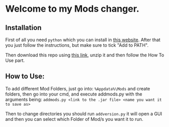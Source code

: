 # Welcome to my Mods changer.

## Installation
First of all you need `python` which you can install in [this website](https://www.python.org/downloads/). After that you just follow the instructions, but make sure to tick "Add to PATH".

Then download this repo using [this link](https://github.com/iSimpp/MODS/archive/refs/heads/main.zip), unzip it and then follow the How To Use part.


## How to Use:
To add different Mod Folders, just go into: ``%Appdata%\Mods`` and create folders, then go into your cmd, and execute addmods.py with the arguments being: `addmods.py <link to the .jar file> <name you want it to save as>`

Then to change directories you should run `addversion.py` it will open a GUI and then you can select which Folder of Mod/s you want it to run.